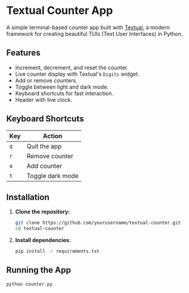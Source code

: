 # Textual Counter App

A simple terminal-based counter app built with [Textual](https://github.com/Textualize/textual), a modern framework for creating beautiful TUIs (Text User Interfaces) in Python.

## Features

- Increment, decrement, and reset the counter.
- Live counter display with Textual's `Digits` widget.
- Add or remove counters.
- Toggle between light and dark mode.
- Keyboard shortcuts for fast interaction.
- Header with live clock.

## Keyboard Shortcuts

| Key | Action              |
|-----|---------------------|
| `q` | Quit the app        |
| `r` | Remove counter      |
| `a` | Add counter         |
| `t` | Toggle dark mode    |


## Installation

1. **Clone the repository:**

    ```bash
    git clone https://github.com/yourusername/textual-counter.git
    cd textual-counter
    ```

2. **Install dependencies:**

    ```bash
    pip install -r requirements.txt
    ```

## Running the App

```bash
python counter.py
